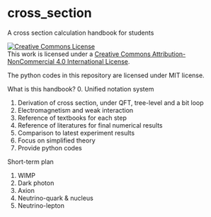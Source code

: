 # cross_section
A cross section calculation handbook for students

<a rel="license" href="http://creativecommons.org/licenses/by-nc/4.0/"><img alt="Creative Commons License" style="border-width:0" src="https://i.creativecommons.org/l/by-nc/4.0/88x31.png" /></a><br />This work is licensed under a <a rel="license" href="http://creativecommons.org/licenses/by-nc/4.0/">Creative Commons Attribution-NonCommercial 4.0 International License</a>.

The python codes in this repository are licensed under MIT license.

What is this handbook?
0. Unified notation system
1. Derivation of cross section, under QFT, tree-level and a bit loop
2. Electromagnetism and weak interaction
3. Reference of textbooks for each step
4. Reference of literatures for final numerical results
5. Comparison to latest experiment results
6. Focus on simplified theory
7. Provide python codes

Short-term plan
1. WIMP
2. Dark photon
3. Axion
4. Neutrino-quark & nucleus
5. Neutrino-lepton
